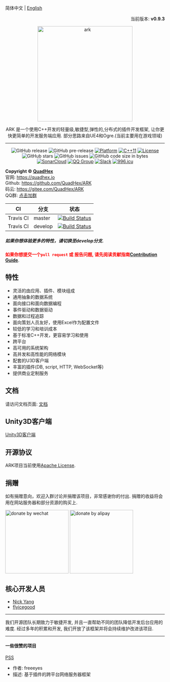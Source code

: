 简体中文 | [English](./README.md)

<p align="right">当前版本: <strong>v0.9.3</strong></p>
<p align="center"><img src="https://raw.githubusercontent.com/QuadHex/ARK/gh-pages/_images/ark_logo.svg?sanitize=true" alt="ark" width="300"/></p>
<center>ARK 是一个使用C++开发的轻量级,敏捷型,弹性的,分布式的插件开发框架, 让你更快更简单的开发服务端应用. 部分思路来自UE4和Ogre.(当前主要用在游戏领域)

----------

![GitHub release](https://img.shields.io/github/release/QuadHex/ARK.svg?style=flat-square)
![GitHub pre-release](https://img.shields.io/github/release-pre/QuadHex/ARK.svg?label=pre-release&style=flat-square)
[![Platform](https://img.shields.io/badge/Platform-Linux,%20Windows-green.svg?style=flat-square)](https://github.com/QuadHex/ARK)
[![C++11](https://img.shields.io/badge/C++-11-4c7e9f.svg?style=flat-square)](https://github.com/QuadHex/ARK)
[![License](https://img.shields.io/github/license/QuadHex/ARK.svg?colorB=f48041&style=flat-square)](https://opensource.org/licenses/Apache-2.0)
![GitHub stars](https://img.shields.io/github/stars/QuadHex/ARK.svg?style=flat-square&label=Stars)
![GitHub issues](https://img.shields.io/github/issues-raw/QuadHex/ARK.svg?style=flat-square)
![GitHub code size in bytes](https://img.shields.io/github/languages/code-size/QuadHex/ARK.svg?style=flat-square)  
[![SonarCloud](https://sonarcloud.io/api/project_badges/measure?project=ark&metric=alert_status)](https://sonarcloud.io/dashboard/index/ark)
[![QQ Group](https://img.shields.io/badge/Chat%20on-QQ%20Group-orange.svg?longCache=true&style=flat-square)](https://shang.qq.com/wpa/qunwpa?idkey=1b8394bd9a42ba46606200a44911c1c6161235a38aecce95158ca646c2bafd81)
[![Slack](https://img.shields.io/badge/slack-QuadHex-%23de335e.svg)](https://join.slack.com/t/quadhex/shared_invite/enQtNTk2NDQ0MDcyMjEyLWNhYWQ5MDRmYTg5Njg5ZjFlMjU5NjU3M2Q3MGUyZDFkMDYxMjA5MGFiYmZlZTYzNGYyM2Q1NzRkMjc2NjkzMGE)
[![996.icu](https://img.shields.io/badge/link-996.icu-red.svg)](https://996.icu)
</center>

**Copyright © [QuadHex](https://quadhex.io "QuadHex")**  
官网: https://quadhex.io  
Github: https://github.com/QuadHex/ARK  
码云: https://gitee.com/QuadHex/ARK  
QQ群: [点击加群](https://shang.qq.com/wpa/qunwpa?idkey=1b8394bd9a42ba46606200a44911c1c6161235a38aecce95158ca646c2bafd81)

| CI        | 分支    | 状态                                                                                                       |
| --------- | ------- | ---------------------------------------------------------------------------------------------------------- |
| Travis CI | master  | [![Build Status](https://travis-ci.org/QuadHex/ARK.svg?branch=master)](https://travis-ci.org/QuadHex/ARK)  |
| Travis CI | develop | [![Build Status](https://travis-ci.org/QuadHex/ARK.svg?branch=develop)](https://travis-ci.org/QuadHex/ARK) |

##### 如果你想体验更多的特性，请切换至develop分支.

**<font color=red>如果你想提交一个`pull request` 或 报告问题, 请先阅读贡献指南[Contribution Guide](https://github.com/QuadHex/ARK/blob/master/.github/CONTRIBUTING.md)</font>**.

## 特性

- 灵活的由应用、插件、模块组成
- 通用抽象的数据系统
- 面向接口和面向数据编程
- 事件驱动和数据驱动
- 数据和过程追踪
- 面向策划人员友好，使用Excel作为配置文件
- 较低的学习和培训成本
- 基于标准C++开发，更容易学习和使用
- 跨平台
- 高可用的系统架构
- 高并发和高性能的网络模块
- 配套的U3D客户端
- 丰富的插件(DB, script, HTTP, WebSocket等)
- 提供商业定制服务

## 文档

请访问文档页面: [文档](https://docs.quadhex.io/ARK)

## Unity3D客户端

[Unity3D客户端](https://github.com/QuadHex/ArkClient-Unity3D)

## 开源协议

ARK项目当前使用[Apache License](https://github.com/QuadHex/ARK/blob/master/LICENSE).

## 捐赠

如有捐赠意向，欢迎入群讨论并捐赠该项目，非常感谢你的付出. 捐赠的收益将会用在网站服务器和部分资源的购买上.

<img src="https://ww1.sinaimg.cn/large/68d69121gy1g24nbkglxqj20yi1au0xm.jpg" alt="donate by wechat" width="200px"/>
<img src="https://ws1.sinaimg.cn/mw690/68d69121gy1g24ncojoabj20go0p0mzq.jpg" alt="donate by alipay" width="200px"/>

## 核心开发人员

- [Nick Yang](https://github.com/NickYang1988)
- [flyicegood](https://github.com/flyicegood)

----------

我们开源团队长期致力于敏捷开发, 并且一直帮助不同的团队降低开发后台应用的难度. 经过多年的积累和开发, 我们开放了该框架并将会持续维护改进该项目.

----------

#### 一些很赞的项目

[PSS](https://github.com/freeeyes/PSS)

- 作者: freeeyes
- 描述: 基于插件的跨平台网络服务器框架